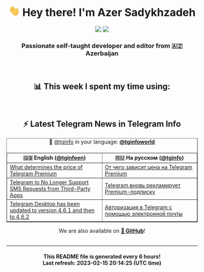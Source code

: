 <div align="center">
	<div>
		<h1>
      <img src="./assets/hi.gif" width="30px"> Hey there! I'm Azer Sadykhzadeh
    </h1>
    <img height="18" src="https://komarev.com/ghpvc/?username=sadykhzadeh&label=Views&color=2081c1&style=flat-square" />
		<a href="https://wakatime.com/@Azer"> <img height="18" src="https://wakatime.com/badge/user/f80ae27a-c328-426f-a381-bc84136e2dd6.svg" /> </a>
    <h3>
      Passionate self-taught developer and editor from 🇦🇿 Azerbaijan
    </h3>
  </div>
  <br>

<h2>📊 This week I spent my time using:</h2>

<!--START_SECTION:waka-->
<!--END_SECTION:waka-->

<br>

<h2>⚡️ Latest Telegram News in Telegram Info</h2>
  <table border>
		<tr>
			<th width="50%">🇬🇧 English (<a href="https://t.me/tginfoen">@tginfoen</a>)</th>
			<th>🇷🇺 На русском (<a href="https://t.me/tginfo">@tginfo</a>)</th>
		</tr>
		<caption>🚩 <a href="https://t.me/tginfo">@tginfo</a> in your language: <a href="https://t.me/tginfoworld"><b>@tginfoworld</b></a><caption/>
  <tr><td><a href="https://t.me/tginfoen/1612">What determines the price of Telegram Premium</a></td>
    <td><a href="https://t.me/tginfo/3599">От чего зависит цена на Telegram Premium </a></td></tr><tr><td><a href="https://t.me/tginfoen/1611">Telegram to No Longer Support SMS Requests from Third-Party Apps</a></td>
    <td><a href="https://t.me/tginfo/3598">Telegram вновь рекламирует Premium-подписку</a></td></tr><tr><td><a href="https://t.me/tginfoen/1610">Telegram Desktop has been updated to version 4.6.1 and then to 4.6.2</a></td>
    <td><a href="https://t.me/tginfo/3596">Авторизация в Telegram с помощью электронной почты</a></td></tr>
</table>
We are also available on <a href="https://github.com/tginfo"><b>🐙 GitHub</b></a>!
</div>

<br>
<hr>
<h4 align="center">This README file is generated <b>every 6 hours</b>!</br>Last refresh: <b>2023-02-15 20:14:25 (UTC time)</b></h4>
